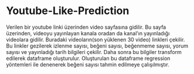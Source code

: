 # Youtube-Like-Prediction
Verilen bir youtube linki üzerinden video sayfasına gidilir. Bu sayfa üzerinden, videoyu yayınlayan kanala oradan da kanal’ın yayınladığı videolara gidilir. Buradaki videoların(son yüklenen 30 video) linkleri çekilir. Bu linkler gezilerek izlenme sayısı, beğeni sayısı, beğenmeme sayısı, yorum sayısı ve yayınladığı tarih bilgileri çekilir. Daha sonra bu bilgiler transform edilerek dataframe oluşturulur. Oluşturulan bu dataframe regression yöntemleri ile denenerek beğeni sayısı tahmin edilmeye çalışılmıştır.
